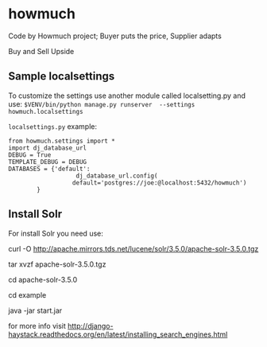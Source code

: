 howmuch
=======

Code by Howmuch project; Buyer puts the price, Supplier adapts

Buy and Sell Upside



Sample localsettings
--------------------

To customize the settings use another module called localsetting.py
and use: `$VENV/bin/python manage.py runserver  --settings howmuch.localsettings`

`localsettings.py` example:

    from howmuch.settings import *
    import dj_database_url
    DEBUG = True
    TEMPLATE_DEBUG = DEBUG
    DATABASES = {'default':
    	               dj_database_url.config(
              	      default='postgres://joe:@localhost:5432/howmuch')
	        }

Install Solr
---------------------

For install Solr you need use:

curl -O http://apache.mirrors.tds.net/lucene/solr/3.5.0/apache-solr-3.5.0.tgz

tar xvzf apache-solr-3.5.0.tgz

cd apache-solr-3.5.0

cd example

java -jar start.jar

for more info visit http://django-haystack.readthedocs.org/en/latest/installing_search_engines.html
